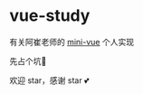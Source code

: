 # vue-study

有关阿崔老师的 [mini-vue](https://github.com/cuixiaorui/mini-vue) 个人实现

先占个坑🤣

欢迎 star，感谢 star 💕